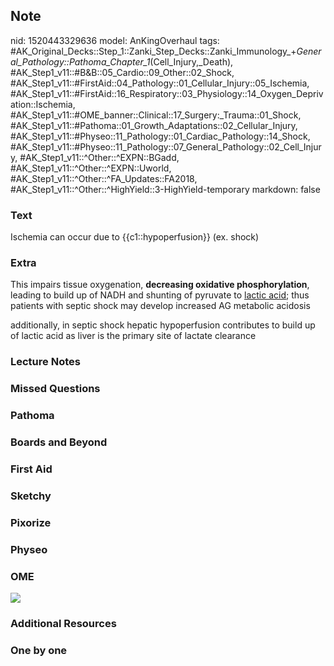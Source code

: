 ## Note
nid: 1520443329636
model: AnKingOverhaul
tags: #AK_Original_Decks::Step_1::Zanki_Step_Decks::Zanki_Immunology_+_General_Pathology::Pathoma_Chapter_1_(Cell_Injury,_Death), #AK_Step1_v11::#B&B::05_Cardio::09_Other::02_Shock, #AK_Step1_v11::#FirstAid::04_Pathology::01_Cellular_Injury::05_Ischemia, #AK_Step1_v11::#FirstAid::16_Respiratory::03_Physiology::14_Oxygen_Deprivation::Ischemia, #AK_Step1_v11::#OME_banner::Clinical::17_Surgery:_Trauma::01_Shock, #AK_Step1_v11::#Pathoma::01_Growth_Adaptations::02_Cellular_Injury, #AK_Step1_v11::#Physeo::11_Pathology::01_Cardiac_Pathology::14_Shock, #AK_Step1_v11::#Physeo::11_Pathology::07_General_Pathology::02_Cell_Injury, #AK_Step1_v11::^Other::^EXPN::BGadd, #AK_Step1_v11::^Other::^EXPN::Uworld, #AK_Step1_v11::^Other::^FA_Updates::FA2018, #AK_Step1_v11::^Other::^HighYield::3-HighYield-temporary
markdown: false

### Text
Ischemia can occur due to {{c1::hypoperfusion}} (ex. shock)

### Extra
This impairs tissue oxygenation, <b>decreasing oxidative
phosphorylation</b>, leading to build up of NADH and shunting of
pyruvate to <u>lactic acid</u>; thus patients with septic shock may
develop increased AG metabolic acidosis
<div>
  additionally, in septic shock hepatic hypoperfusion contributes
  to build up of lactic acid as liver is the primary site of
  lactate clearance
</div>

### Lecture Notes


### Missed Questions


### Pathoma


### Boards and Beyond


### First Aid


### Sketchy


### Pixorize


### Physeo


### OME
<div class="ome-widget">
  <a href=
  "https://onlinemeded.org/spa/surgery-trauma/shock/acquire?ref=anki">
  <img src="_OME_AnkiFlashcards_Lesson_6.png"></a>
</div>

### Additional Resources


### One by one

